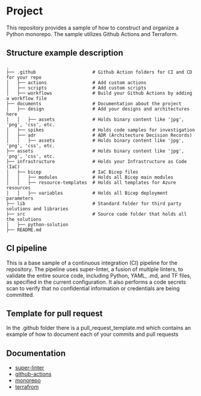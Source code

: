# Project

This repository provides a sample of how to construct and organize a Python monorepo.
The sample utilizes Github Actions and Terraform.

## Structure example description

    .
    ├── .github                     # Github Action folders for CI and CD for your repo
    │   ├── actions                 # Add custom actions
    │   ├── scripts                 # Add custom scripts
    │   ├── workflows               # Build your Github Actions by adding a workflow file
    ├── documents                   # Documentation about the project
    │   ├── design                  # Add your designs and architectures here
    │   │   ├── assets              # Holds binary content like 'jpg', 'png', 'css', etc.
    │   ├── spikes                  # Holds code samples for investigation
    │   ├── adr                     # ADR (Architecture Decision Records)
    │   │   ├── assets              # Holds binary content like 'jpg', 'png', 'css', etc.
    ├── assets                      # Holds binary content like 'jpg', 'png', 'css', etc.
    ├── infrastructure              # Holds your Infrastructure as Code (IaC)
    │   ├── bicep                   # IaC Bicep files
    │   │   ├── modules             # Holds all Bicep main modules
    │   │   ├── resource-templates  # Holds all templates for Azure resources
    │   │   ├── variables           # Holds all Bicep deployment parameters
    ├── lib                         # Standard folder for third party solutions and libraries
    ├── src                         # Source code folder that holds all the solutions
    │   ├── python-solution
    ├── README.md

## CI pipeline

This is a base sample of a continuous integration (CI) pipeline for the repository. The pipeline uses super-linter, a fusion of multiple linters, to validate the entire source code, including Python, YAML, .md, and TF files, as specified in the current configuration. It also performs a code secrets scan to verify that no confidential information or credentials are being committed.

## Template for pull request

In the .github folder there is a pull_request_template.md which contains an example of how to document each of your commits and pull requests

## Documentation

- [super-linter](https://github.com/github/super-linter)
- [github-actions](https://docs.github.com/en/actions/learn-github-actions/understanding-github-actions)
- [monorepo](https://www.atlassian.com/git/tutorials/monorepos)
- [terrafrom](https://developer.hashicorp.com/terraform/intro)
